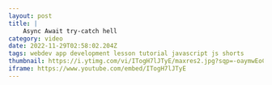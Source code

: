 ```yaml
---
layout: post
title: |
    Async Await try-catch hell
category: video
date: 2022-11-29T02:58:02.204Z
tags: webdev app development lesson tutorial javascript js shorts
thumbnail: https://i.ytimg.com/vi/ITogH7lJTyE/maxres2.jpg?sqp=-oaymwEoCIAKENAF8quKqQMcGADwAQH4AYwCgALgA4oCDAgAEAEYZSBlKGUwDw==&rs=AOn4CLC8GEV4V7sy9t5Pl52_Ir3Kt2g1KQ
iframe: https://www.youtube.com/embed/ITogH7lJTyE
---
```

